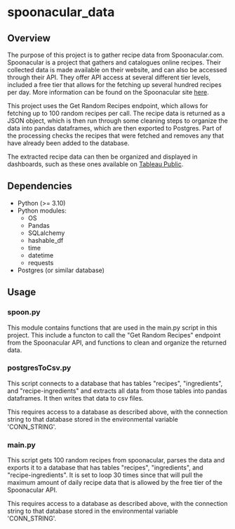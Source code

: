 # spoonacular_data

## Overview

The purpose of this project is to gather recipe data from Spoonacular.com.  Spoonacular is a project that gathers and catalogues online recipes. Their collected data is made available on their website, and can also be accessed through their API. They offer API access at several different tier levels, included a free tier that allows for the fetching up several hundred recipes per day. More information can be found on the Spoonacular site [here](https://spoonacular.com/food-api).

This project uses the Get Random Recipes endpoint, which allows for fetching up to 100 random recipes per call. The recipe data is returned as a JSON object, which is then run through some cleaning steps to organize the data into pandas dataframes, which are then exported to Postgres. Part of the processing checks the recipes that were fetched and removes any that have already been added to the database.

The extracted recipe data can then be organized and displayed in dashboards, such as these ones available on [Tableau Public](https://public.tableau.com/app/profile/brian.g.stockman/viz/TopRecipes/TopperCategory).


## Dependencies

- Python (>= 3.10)
- Python modules:
    - OS
    - Pandas
    - SQLalchemy
    - hashable_df
    - time
    - datetime
    - requests
- Postgres (or similar database)

## Usage

### spoon.py

This module contains functions that are used in the main.py script in this project. This include a functon to call the "Get Random Recipes" endpoint from the Spoonacular API, and functions to clean and organize the returned data.

### postgresToCsv.py

This script connects to a database that has tables "recipes", "ingredients", and "recipe-ingredients" and extracts all data from those tables into pandas dataframes. It then writes that data to csv files.

This requires access to a database as described above, with the connection string to that database stored in the environmental variable 'CONN_STRING'.

### main.py

This script gets 100 random recipes from spoonacular, parses the data and exports it to a database that has tables "recipes", "ingredients", and "recipe-ingredients". It is set to loop 30 times since that will pull the maximum amount of daily recipe data that is allowed by the free tier of the Spoonacular API.

This requires access to a database as described above, with the connection string to that database stored in the environmental variable 'CONN_STRING'.
